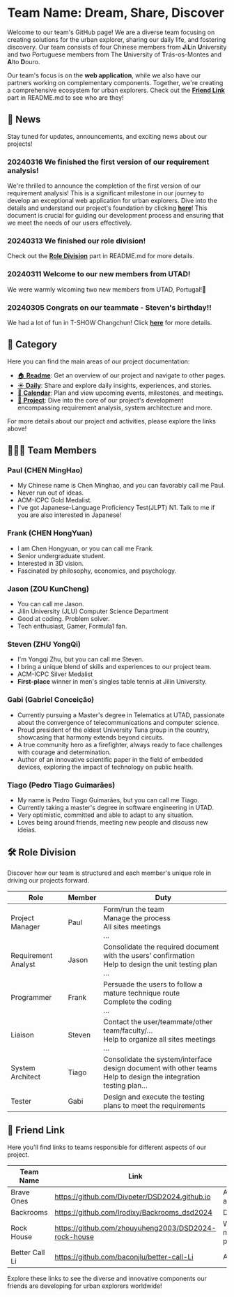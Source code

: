 # Team Name: Dream, Share, Discover

Welcome to our team's GitHub page! We are a diverse team focusing on creating solutions for the urban explorer, sharing our daily life, and fostering discovery. Our team consists of four Chinese members from **J**i**L**in **U**niversity and two Portuguese members from The **U**niversity of **T**rás-os-Montes and **A**lto **D**ouro.

Our team's focus is on the **web application**, while we also have our partners working on complementary components. Together, we're creating a comprehensive ecosystem for urban explorers. Check out the [**Friend Link**](./README.md#-friend-link) part in README.md to see who are they!

## 📢 News

Stay tuned for updates, announcements, and exciting news about our projects!

### 20240316 We finished the first version of our requirement analysis!

We're thrilled to announce the completion of the first version of our requirement analysis! This is a significant milestone in our journey to develop an exceptional web application for urban explorers. Dive into the details and understand our project's foundation by clicking [**here**](./project/requirement-analysis/Software%20Requirements%20Specification.md)! This document is crucial for guiding our development process and ensuring that we meet the needs of our users effectively.

### 20240313 We finished our role division!

Check out the [**Role Division**](./README.md#%EF%B8%8F-role-division) part in README.md for more details.

### 20240311 Welcome to our new members from UTAD!

We were warmly wlcoming two new members from UTAD, Portugal!🍇

### 20240305 Congrats on our teammate - Steven's birthday!!

We had a lot of fun in T-SHOW Changchun! Click [**here**](./DAILY.md#20240305-congrats-on-our-teammate---stevens-birthday) for more details.

## 📑 Category

Here you can find the main areas of our project documentation:

* [🏠 **Readme**](./README.md): Get an overview of our project and navigate to other pages.
* [☀️ **Daily**](./DAILY.md): Share and explore daily insights, experiences, and stories.
* [📆 **Calendar**](./CALENDER.md): Plan and view upcoming events, milestones, and meetings.
* [📝 **Project**](./project): Dive into the core of our project's development encompassing requirement analysis, system architecture and more.

For more details about our project and activities, please explore the links above!

## 👨🏻‍💻 Team Members

### Paul (CHEN MingHao)

* My Chinese name is Chen Minghao, and you can favorably call me Paul.
* Never run out of ideas.
* ACM-ICPC Gold Medalist.
* I've got Japanese-Language Proficiency Test(JLPT) N1. Talk to me if you are also interested in Japanese!

### Frank (CHEN HongYuan)

* I am Chen Hongyuan, or you can call me Frank.
* Senior undergraduate student.
* Interested in 3D vision.
* Fascinated by philosophy, economics, and psychology.

### Jason (ZOU KunCheng)

* You can call me Jason.
* Jilin University (JLU) Computer Science Department 
* Good at coding. Problem solver.
* Tech enthusiast, Gamer, Formula1 fan. 

### Steven (ZHU YongQi)

*  I'm Yongqi Zhu, but you can call me Steven.
*  I bring a unique blend of skills and experiences to our project team.
*  ACM-ICPC Silver Medalist
*  **First-place** winner in men's singles table tennis at Jilin University.

### Gabi (Gabriel Conceição)

* Currently pursuing a Master's degree in Telematics at UTAD, passionate about the convergence of telecommunications and computer science.
* Proud president of the oldest University Tuna group in the country, showcasing that harmony extends beyond circuits.
* A true community hero as a firefighter, always ready to face challenges with courage and determination.
* Author of an innovative scientific paper in the field of embedded devices, exploring the impact of technology on public health.

### Tiago (Pedro Tiago Guimarães)

* My name is Pedro Tiago Guimarães, but you can call me Tiago.
* Currently taking a master's degree in software engineering in UTAD.
* Very optimistic, committed and able to adapt to any situation.
* Loves being around friends, meeting new people and discuss new ideias.

## 🛠️ Role Division

Discover how our team is structured and each member's unique role in driving our projects forward.

| Role               | Member | Duty                                                        |
|--------------------|--------|-------------------------------------------------------------|
| Project Manager    | Paul   | Form/run the team<br>Manage the process<br>All sites meetings<br>… |
| Requirement Analyst| Jason  | Consolidate the required document with the users’ confirmation<br>Help to design the unit testing plan<br>… |
| Programmer         | Frank  | Persuade the users to follow a mature technique route<br>Complete the coding<br>… |
| Liaison            | Steven | Contact the user/teammate/other team/faculty/…<br>Help to organize all sites meetings<br>… |
| System Architect   | Tiago  | Consolidate the system/interface design document with other teams<br>Help to design the integration testing plan… |
| Tester             | Gabi   | Design and execute the testing plans to meet the requirements |

## 🤝 Friend Link

Here you'll find links to teams responsible for different aspects of our project.

| Team Name       | Link                                             | Project Focus                 |
|-----------------|--------------------------------------------------|-------------------------------|
| Brave Ones      | https://github.com/Divpeter/DSD2024.github.io | Android app                   |
| Backrooms       | https://github.com/Irodixy/Backrooms_dsd2024 | Database                      |
| Rock House      | https://github.com/zhouyuheng2003/DSD2024-rock-house | WeChat mini-program           |
| Better Call Li  | https://github.com/baconjlu/better-call-Li | Algorithm                     |

Explore these links to see the diverse and innovative components our friends are developing for urban explorers worldwide!